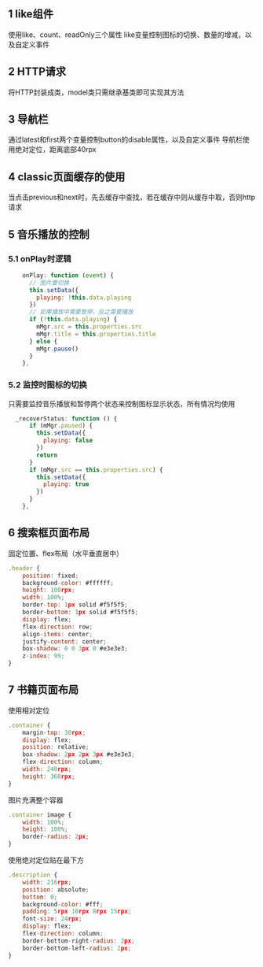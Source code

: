 ## 1 like组件
使用like、count、readOnly三个属性
like变量控制图标的切换、数量的增减，以及自定义事件

## 2 HTTP请求
将HTTP封装成类，model类只需继承基类即可实现其方法

## 3 导航栏
通过latest和first两个变量控制button的disable属性，以及自定义事件
导航栏使用绝对定位，距离底部40rpx

## 4 classic页面缓存的使用
当点击previous和next时，先去缓存中查找，若在缓存中则从缓存中取，否则http请求

## 5 音乐播放的控制
### 5.1 onPlay时逻辑
```javascript
    onPlay: function (event) {
      // 图片要切换
      this.setData({
        playing: !this.data.playing
      })
	  // 如果播放中需要暂停，反之需要播放
      if (!this.data.playing) {
        mMgr.src = this.properties.src
        mMgr.title = this.properties.title
      } else {
        mMgr.pause()
      }
    },
```

### 5.2 监控时图标的切换
只需要监控音乐播放和暂停两个状态来控制图标显示状态，所有情况均使用
```javascript
  _recoverStatus: function () {
      if (mMgr.paused) {
        this.setData({
          playing: false
        })
        return
      }
      if (mMgr.src == this.properties.src) {
        this.setData({
          playing: true
        })
      }
    },
```

## 6 搜索框页面布局
固定位置、flex布局（水平垂直居中）
```javascript
.header {
    position: fixed;
    background-color: #ffffff;
    height: 100rpx;
    width: 100%;
    border-top: 1px solid #f5f5f5;
    border-bottom: 1px solid #f5f5f5;
    display: flex;
    flex-direction: row;
    align-items: center;
    justify-content: center;
    box-shadow: 0 0 3px 0 #e3e3e3;
    z-index: 99;
}
```

## 7 书籍页面布局
使用相对定位
```javascript
.container {
    margin-top: 30rpx;
    display: flex;
    position: relative;
    box-shadow: 2px 2px 3px #e3e3e3;
    flex-direction: column;
    width: 240rpx;
    height: 360rpx;
}
```

图片充满整个容器
```javascript
.container image {
    width: 100%;
    height: 100%;
    border-radius: 2px;
}
```

使用绝对定位贴在最下方
```javascript
.description {
    width: 216rpx;
    position: absolute;
    bottom: 0;
    background-color: #fff;
    padding: 5rpx 10rpx 8rpx 15rpx;
    font-size: 24rpx;
    display: flex;
    flex-direction: column;
    border-bottom-right-radius: 2px;
    border-bottom-left-radius: 2px;
}
```
